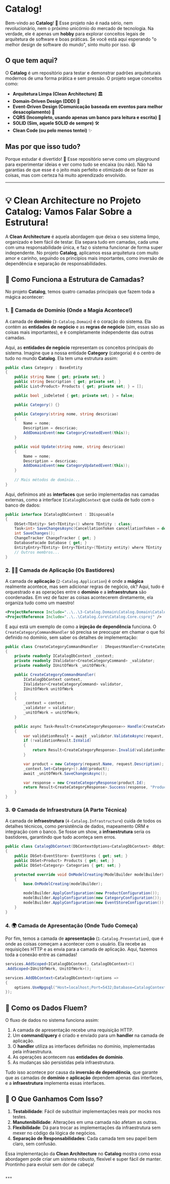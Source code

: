 # Catalog!

Bem-vindo ao **Catalog**! 🎉 Esse projeto não é nada sério, nem revolucionário, nem o próximo unicórnio do mercado de tecnologia. Na verdade, ele é apenas um **hobby** para explorar conceitos legais de arquitetura de software e boas práticas. Se você está aqui esperando "o melhor design de software do mundo", sinto muito por isso. 😆

## O que tem aqui?

O **Catalog** é um repositório para testar e demonstrar padrões arquiteturais modernos de uma forma prática e sem pressão. O projeto segue conceitos como:

- **Arquitetura Limpa (Clean Architecture)** 🏛️
- **Domain-Driven Design (DDD)** 🎯
- **Event-Driven Design (Comunicação baseada em eventos para melhor desacoplamento)** 📢
- **CQRS (Incompleto, usando apenas um banco para leitura e escrita)** 🔄
- **SOLID (Sim, aquele SOLID de sempre)** 🛠️
- **Clean Code (ou pelo menos tentei)** ✨

## Mas por que isso tudo?

Porque estudar é divertido! 📖 Esse repositório serve como um playground para experimentar ideias e ver como tudo se encaixa (ou não). Não há garantias de que esse é o jeito mais perfeito e otimizado de se fazer as coisas, mas com certeza há muito aprendizado envolvido.

***

# 💡 Clean Architecture no Projeto Catalog: Vamos Falar Sobre a Estrutura!

A **Clean Architecture** é aquela abordagem que deixa o seu sistema limpo, organizado e bem fácil de testar. Ela separa tudo em camadas, cada uma com uma responsabilidade única, e faz o sistema funcionar de forma super independente. No projeto **Catalog**, aplicamos essa arquitetura com muito amor e carinho, seguindo os princípios mais importantes, como inversão de dependência e separação de responsabilidades.

## 🧩 Como Funciona a Estrutura de Camadas?

No projeto **Catalog**, temos quatro camadas principais que fazem toda a mágica acontecer:

### 1. 🔑 Camada de Domínio (Onde a Magia Acontece!)

A camada de **domínio** (`3-Catalog.Domain`) é o coração do sistema. Ela contém as **entidades de negócio** e as **regras de negócio** (sim, essas são as coisas mais importantes), e é completamente independente das outras camadas.

Aqui, as **entidades de negócio** representam os conceitos principais do sistema. Imagine que a nossa entidade **Category** (categoria) é o centro de tudo no mundo **Catalog**. Ela tem uma estrutura assim:

```csharp
public class Category : BaseEntity
{
    public string Name { get; private set; }
    public string Description { get; private set; }
    public List<Product> Products { get; private set; } = [];

    public bool _isDeleted { get; private set; } = false;

    public Category() {}

    public Category(string nome, string descricao)
    {
        Name = nome;
        Description = descricao;
        AddDomainEvent(new CategoryCreatedEvent(this));
    }

    public void Update(string nome, string descricao)
    {
        Name = nome;
        Description = descricao;
        AddDomainEvent(new CategoryUpdatedEvent(this));
    }
    
    // Mais métodos de domínio...
}
```

Aqui, definimos até as **interfaces** que serão implementadas nas camadas externas, como a interface `ICatalogDbContext` que cuida de tudo com o banco de dados:

```csharp
public interface ICatalogDbContext : IDisposable
{
    DbSet<TEntity> Set<TEntity>() where TEntity : class;
    Task<int> SaveChangesAsync(CancellationToken cancellationToken = default);
    int SaveChanges();
    ChangeTracker ChangeTracker { get; }
    DatabaseFacade Database { get; }
    EntityEntry<TEntity> Entry<TEntity>(TEntity entity) where TEntity : class;
    // Outros membros...
}
```

### 2. 🏃‍♂️ Camada de Aplicação (Os Bastidores)

A camada de **aplicação** (`2-Catalog.Application`) é onde a **mágica** realmente acontece, mas sem adicionar regras de negócio, ok? Aqui, tudo é orquestrado e as operações entre o **domínio** e a **infraestrutura** são coordenadas. Em vez de fazer as coisas acontecerem diretamente, ela organiza tudo como um maestro!

```xml
<ProjectReference Include="..\..\3-Catalog.Domain\Catalog.Domain\Catalog.Domain.csproj" />
<ProjectReference Include="..\..\Catalog.Core\Catalog.Core.csproj" />
```

E aqui está um exemplo de como a **injeção de dependência** funciona. O `CreateCategoryCommandHandler` só precisa se preocupar em chamar o que foi definido no domínio, sem saber os detalhes de implementação:

```csharp
public class CreateCategoryCommandHandler : IRequestHandler<CreateCategoryCommand, Result<CreateCategoryResponse>>
{
    private readonly ICatalogDbContext _context;
    private readonly IValidator<CreateCategoryCommand> _validator;
    private readonly IUnitOfWork _unitOfWork;

    public CreateCategoryCommandHandler(
        ICatalogDbContext context,
        IValidator<CreateCategoryCommand> validator,
        IUnitOfWork unitOfWork
    )
    {
        _context = context;
        _validator = validator;
        _unitOfWork = unitOfWork;
    }

    public async Task<Result<CreateCategoryResponse>> Handle(CreateCategoryCommand request, CancellationToken cancellationToken)
    {
        var validationResult = await _validator.ValidateAsync(request, cancellationToken);
        if (!validationResult.IsValid)
        {
            return Result<CreateCategoryResponse>.Invalid(validationResult.AsErrors());
        }

        var product = new Category(request.Name, request.Description);
        _context.Set<Category>().Add(product);
        await _unitOfWork.SaveChangesAsync();

        var response = new CreateCategoryResponse(product.Id);
        return Result<CreateCategoryResponse>.Success(response, "Product created successfully.");
    }
}
```

### 3. ⚙️ Camada de Infraestrutura (A Parte Técnica)

A camada de **infraestrutura** (`4-Catalog.Infrastructure`) cuida de todos os detalhes técnicos, como persistência de dados, mapeamento ORM e integração com o banco. Se fosse um show, a **infraestrutura** seria os bastidores, garantindo que tudo aconteça sem erros.

```csharp
public class CatalogDbContext(DbContextOptions<CatalogDbContext> dbOptions) : BaseDbContext<CatalogDbContext>(dbOptions), ICatalogDbContext
{
    public DbSet<EventStore> EventStores { get; set; }
    public DbSet<Product> Products { get; set; }
    public DbSet<Category> Categories { get; set; }

    protected override void OnModelCreating(ModelBuilder modelBuilder)
    {
        base.OnModelCreating(modelBuilder);

        modelBuilder.ApplyConfiguration(new ProductConfiguration());
        modelBuilder.ApplyConfiguration(new CategoryConfiguration());
        modelBuilder.ApplyConfiguration(new EventStoreConfiguration());
    }
}
```

### 4. 🌍 Camada de Apresentação (Onde Tudo Começa)

Por fim, temos a camada de **apresentação** (`1-Catalog.Presentation`), que é onde as coisas começam a acontecer com o usuário. Ela recebe as requisições HTTP e as envia para a camada de aplicação. Aqui, fazemos toda a conexão entre as camadas!

```csharp
services.AddScoped<ICatalogDbContext, CatalogDbContext>()
.AddScoped<IUnitOfWork, UnitOfWork>();

services.AddDbContext<CatalogDbContext>(options =>
{
    options.UseNpgsql("Host=localhost;Port=5432;Database=CatalogContext;Username=postgres;Password=postgres");
});
```

## 🔄 Como os Dados Fluem?

O fluxo de dados no sistema funciona assim:

1. A camada de apresentação recebe uma requisição HTTP.
2. Um **command/query** é criado e enviado para um **handler** na camada de aplicação.
3. O **handler** utiliza as interfaces definidas no domínio, implementadas pela infraestrutura.
4. As operações acontecem nas **entidades de domínio**.
5. As mudanças são persistidas pela infraestrutura.

Tudo isso acontece por causa da **inversão de dependência**, que garante que as camadas de **domínio** e **aplicação** dependem apenas das interfaces, e a **infraestrutura** implementa essas interfaces.

## 🎉 O Que Ganhamos Com Isso?

1. **Testabilidade**: Fácil de substituir implementações reais por mocks nos testes.
2. **Manutenibilidade**: Alterações em uma camada não afetam as outras.
3. **Flexibilidade**: Dá para trocar as implementações da infraestrutura sem mexer no código da lógica de negócios.
4. **Separação de Responsabilidades**: Cada camada tem seu papel bem claro, sem confusão.

Essa implementação da **Clean Architecture** no **Catalog** mostra como essa abordagem pode criar um sistema robusto, flexível e super fácil de manter. Prontinho para evoluir sem dor de cabeça!
```

***



